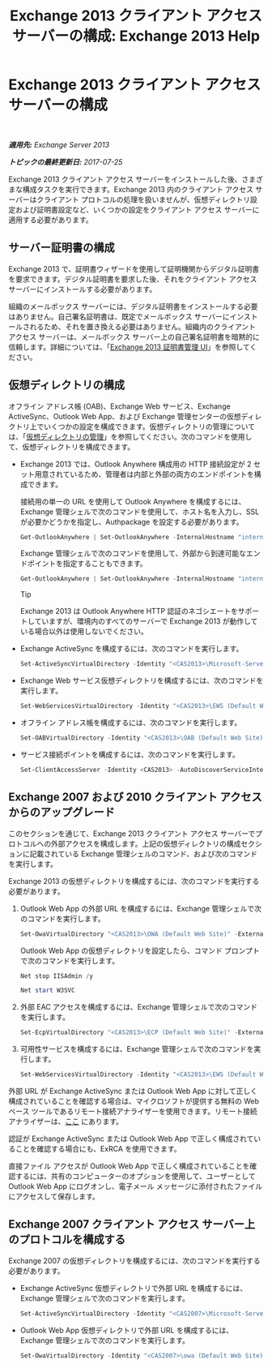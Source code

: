 ﻿---
title: 'Exchange 2013 クライアント アクセス サーバーの構成: Exchange 2013 Help'
TOCTitle: Exchange 2013 クライアント アクセス サーバーの構成
ms:assetid: 01432ae4-2a00-44a4-a4dd-4eb8d7e6cfae
ms:mtpsurl: https://technet.microsoft.com/ja-jp/library/Hh529912(v=EXCHG.150)
ms:contentKeyID: 49895209
ms.date: 04/24/2018
mtps_version: v=EXCHG.150
ms.translationtype: HT
---

# Exchange 2013 クライアント アクセス サーバーの構成

 

_**適用先:** Exchange Server 2013_

_**トピックの最終更新日:** 2017-07-25_

Exchange 2013 クライアント アクセス サーバーをインストールした後、さまざまな構成タスクを実行できます。Exchange 2013 内のクライアント アクセス サーバーはクライアント プロトコルの処理を扱いませんが、仮想ディレクトリ設定および証明書設定など、いくつかの設定をクライアント アクセス サーバーに適用する必要があります。

## サーバー証明書の構成

Exchange 2013 で、証明書ウィザードを使用して証明機関からデジタル証明書を要求できます。デジタル証明書を要求した後、それをクライアント アクセス サーバーにインストールする必要があります。

組織のメールボックス サーバーには、デジタル証明書をインストールする必要はありません。自己署名証明書は、既定でメールボックス サーバーにインストールされるため、それを置き換える必要はありません。組織内のクライアント アクセス サーバーは、メールボックス サーバー上の自己署名証明書を暗黙的に信頼します。詳細については、「[Exchange 2013 証明書管理 UI](exchange-2013-certificate-management-ui-exchange-2013-help.md)」を参照してください。

## 仮想ディレクトリの構成

オフライン アドレス帳 (OAB)、Exchange Web サービス、Exchange ActiveSync、Outlook Web App、および Exchange 管理センターの仮想ディレクトリ上でいくつかの設定を構成できます。仮想ディレクトリの管理については、「[仮想ディレクトリの管理](virtual-directory-management-exchange-2013-help.md)」を参照してください。次のコマンドを使用して、仮想ディレクトリを構成できます。

  - Exchange 2013 では、Outlook Anywhere 構成用の HTTP 接続設定が 2 セット用意されているため、管理者は内部と外部の両方のエンドポイントを構成できます。
    
    接続用の単一の URL を使用して Outlook Anywhere を構成するには、Exchange 管理シェルで次のコマンドを使用して、ホスト名を入力し、SSL が必要かどうかを指定し、Authpackage を設定する必要があります。
    
      ```powershell
      Get-OutlookAnywhere | Set-OutlookAnywhere -InternalHostname "internalServer.contoso.com" -InternalClientAuthenticationMethod Ntlm -InternalClientsRequireSsl $true -IISAuthenticationMethods Negotiate,NTLM,Basic
      ```
    
    Exchange 管理シェルで次のコマンドを使用して、外部から到達可能なエンドポイントを指定することもできます。
    
      ```powershell
      Get-OutlookAnywhere | Set-OutlookAnywhere -InternalHostname "internalServer.contoso.com" -InternalClientAuthenticationMethod Ntlm -InternalClientsRequireSsl $true -ExternalHostname "externalServer.company.com" -ExternalClientAuthenticationMethod Basic -ExternalClientsRequireSsl $true -IISAuthenticationMethods Negotiate,NTLM,Basic
      ```
    

    > [!TIP]
    > Exchange 2013 は Outlook Anywhere HTTP 認証のネゴシエートをサポートしていますが、環境内のすべてのサーバーで Exchange 2013 が動作している場合以外は使用しないでください。



  - Exchange ActiveSync を構成するには、次のコマンドを実行します。
    
      ```powershell
      Set-ActiveSyncVirtualDirectory -Identity "<CAS2013>\Microsoft-Server-ActiveSync (Default Web Site)" -ExternalUrl "https://mail.contoso.com/Microsoft-Server-ActiveSync"
      ```

  - Exchange Web サービス仮想ディレクトリを構成するには、次のコマンドを実行します。
    
      ```powershell
      Set-WebServicesVirtualDirectory -Identity "<CAS2013>\EWS (Default Web Site)" -ExternalUrl https://mail.contoso.com/EWS/Exchange.asmx
      ```

  - オフライン アドレス帳を構成するには、次のコマンドを実行します。
    
      ```powershell
      Set-OABVirtualDirectory -Identity "<CAS2013>\OAB (Default Web Site)" -ExternalUrl "https://mail.contoso.com/OAB"
      ```

  - サービス接続ポイントを構成するには、次のコマンドを実行します。
    
      ```powershell
      Set-ClientAccessServer -Identity <CAS2013> -AutoDiscoverServiceInternalURI https://autodiscover.contoso.com/AutoDiscover/AutoDiscover.xml
      ```

## Exchange 2007 および 2010 クライアント アクセスからのアップグレード

このセクションを通じて、Exchange 2013 クライアント アクセス サーバーでプロトコルへの外部アクセスを構成します。上記の仮想ディレクトリの構成セクションに記載されている Exchange 管理シェルのコマンド、および次のコマンドを実行します。

Exchange 2013 の仮想ディレクトリを構成するには、次のコマンドを実行する必要があります。

1.  Outlook Web App の外部 URL を構成するには、Exchange 管理シェルで次のコマンドを実行します。
    
      ```powershell
      Set-OwaVirtualDirectory "<CAS2013>\OWA (Default Web Site)" -ExternalUrl https://mail.contoso.com/OWA
      ```
    
    Outlook Web App の仮想ディレクトリを設定したら、コマンド プロンプトで次のコマンドを実行します。
     ```powershell
     Net stop IISAdmin /y
     ```
      
       ```powershell
       Net start W3SVC
       ```
            
2.  外部 EAC アクセスを構成するには、Exchange 管理シェルで次のコマンドを実行します。
    
      ```powershell
      Set-EcpVirtualDirectory "<CAS2013>\ECP (Default Web Site)" -ExternalUrl https://mail.contoso.com/ECP -InternalURL https://mail.contoso.com/ECP 
      ```

3.  可用性サービスを構成するには、Exchange 管理シェルで次のコマンドを実行します。
    
      ```powershell
      Set-WebServicesVirtualDirectory -Identity "<CAS2013>\EWS (Default Web Site)" -ExternalURL https://mail.contoso.com/EWS/Exchange.asmx
      ```

外部 URL が Exchange ActiveSync または Outlook Web App に対して正しく構成されていることを確認する場合は、マイクロソフトが提供する無料の Web ベース ツールであるリモート接続アナライザーを使用できます。リモート接続アナライザーは、[ここ](http://go.microsoft.com/fwlink/?linkid=154308) にあります。

認証が Exchange ActiveSync または Outlook Web App で正しく構成されていることを確認する場合にも、ExRCA を使用できます。

直接ファイル アクセスが Outlook Web App で正しく構成されていることを確認するには、共有のコンピューターのオプションを使用して、ユーザーとして Outlook Web App にログオンし、電子メール メッセージに添付されたファイルにアクセスして保存します。

## Exchange 2007 クライアント アクセス サーバー上のプロトコルを構成する

Exchange 2007 の仮想ディレクトリを構成するには、次のコマンドを実行する必要があります。

  - Exchange ActiveSync 仮想ディレクトリで外部 URL を構成するには、Exchange 管理シェルで次のコマンドを実行します。
    
      ```powershell
      Set-ActiveSyncVirtualDirectory -Identity "<CAS2007>\Microsoft-Server-ActiveSync (Default Web Site)" -ExternalUrl https://mail.contoso.com/Microsoft-Server-ActiveSync
      ```

  - Outlook Web App 仮想ディレクトリで外部 URL を構成するには、Exchange 管理シェルで次のコマンドを実行します。
    
      ```powershell
      Set-OwaVirtualDirectory -Identity "<CAS2007>\owa (Default Web Site)" -ExternalUrl https://legacy.contoso.com/owa
      ```

